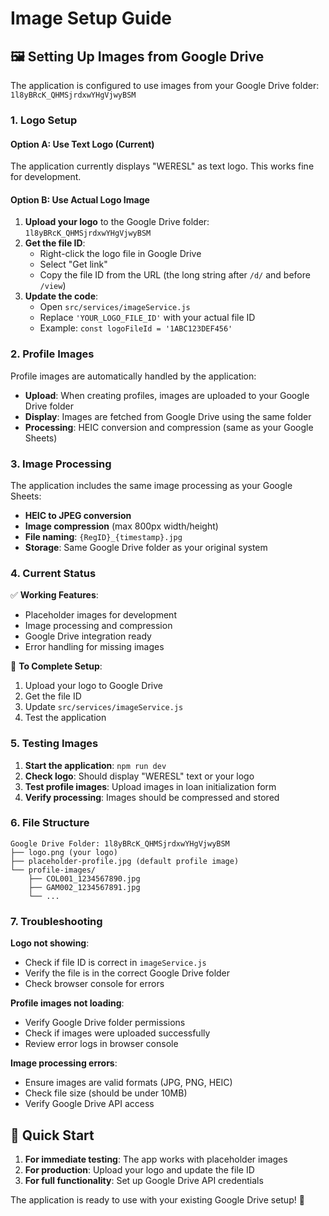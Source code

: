 # Image Setup Guide

## 🖼️ **Setting Up Images from Google Drive**

The application is configured to use images from your Google Drive folder: `1l8yBRcK_QHMSjrdxwYHgVjwyBSM`

### **1. Logo Setup**

#### Option A: Use Text Logo (Current)
The application currently displays "WERESL" as text logo. This works fine for development.

#### Option B: Use Actual Logo Image
1. **Upload your logo** to the Google Drive folder: `1l8yBRcK_QHMSjrdxwYHgVjwyBSM`
2. **Get the file ID**:
   - Right-click the logo file in Google Drive
   - Select "Get link"
   - Copy the file ID from the URL (the long string after `/d/` and before `/view`)
3. **Update the code**:
   - Open `src/services/imageService.js`
   - Replace `'YOUR_LOGO_FILE_ID'` with your actual file ID
   - Example: `const logoFileId = '1ABC123DEF456'`

### **2. Profile Images**

Profile images are automatically handled by the application:
- **Upload**: When creating profiles, images are uploaded to your Google Drive folder
- **Display**: Images are fetched from Google Drive using the same folder
- **Processing**: HEIC conversion and compression (same as your Google Sheets)

### **3. Image Processing**

The application includes the same image processing as your Google Sheets:
- **HEIC to JPEG conversion**
- **Image compression** (max 800px width/height)
- **File naming**: `{RegID}_{timestamp}.jpg`
- **Storage**: Same Google Drive folder as your original system

### **4. Current Status**

✅ **Working Features**:
- Placeholder images for development
- Image processing and compression
- Google Drive integration ready
- Error handling for missing images

🔄 **To Complete Setup**:
1. Upload your logo to Google Drive
2. Get the file ID
3. Update `src/services/imageService.js`
4. Test the application

### **5. Testing Images**

1. **Start the application**: `npm run dev`
2. **Check logo**: Should display "WERESL" text or your logo
3. **Test profile images**: Upload images in loan initialization form
4. **Verify processing**: Images should be compressed and stored

### **6. File Structure**

```
Google Drive Folder: 1l8yBRcK_QHMSjrdxwYHgVjwyBSM
├── logo.png (your logo)
├── placeholder-profile.jpg (default profile image)
└── profile-images/
    ├── COL001_1234567890.jpg
    ├── GAM002_1234567891.jpg
    └── ...
```

### **7. Troubleshooting**

**Logo not showing**:
- Check if file ID is correct in `imageService.js`
- Verify the file is in the correct Google Drive folder
- Check browser console for errors

**Profile images not loading**:
- Verify Google Drive folder permissions
- Check if images were uploaded successfully
- Review error logs in browser console

**Image processing errors**:
- Ensure images are valid formats (JPG, PNG, HEIC)
- Check file size (should be under 10MB)
- Verify Google Drive API access

## 🎯 **Quick Start**

1. **For immediate testing**: The app works with placeholder images
2. **For production**: Upload your logo and update the file ID
3. **For full functionality**: Set up Google Drive API credentials

The application is ready to use with your existing Google Drive setup! 🚀 